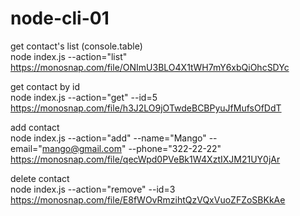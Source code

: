 # node-cli-01


get contact's list (console.table)<br/>
node index.js --action="list"<br/>
https://monosnap.com/file/ONImU3BLO4X1tWH7mY6xbQiOhcSDYc<br/>

get contact by id<br/>
node index.js --action="get" --id=5<br/>
https://monosnap.com/file/h3J2LO9jOTwdeBCBPyuJfMufsOfDdT<br/>

add contact<br/>
node index.js --action="add" --name="Mango" --email="mango@gmail.com" --phone="322-22-22"<br/>
https://monosnap.com/file/qecWpd0PVeBk1W4XztIXJM21UY0jAr<br/>

delete contact<br/>
node index.js --action="remove" --id=3<br/>
https://monosnap.com/file/E8fWOvRmzihtQzVQxVuoZFZoSBKkAe<br/>
